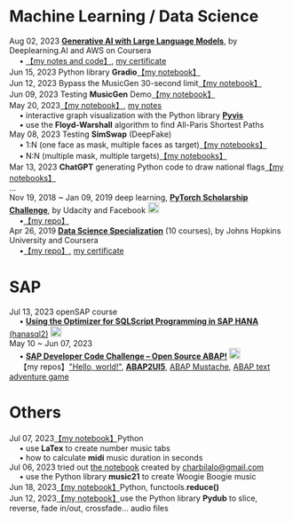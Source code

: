 # **Machine Learning / Data Science** 
Aug 02, 2023 [**Generative AI with Large Language Models**](https://www.coursera.org/learn/generative-ai-with-llms), by Deeplearning.AI and AWS on Coursera   
&emsp; • [【my notes and code】](https://docs.google.com/document/d/1M1t4UTqVVxSyA6Kk3zWvxrbXgMvmzYXGP6F0rct71Kg), [my certificate](https://www.coursera.org/account/accomplishments/verify/ZJUFM24K956E)    
Jun 15, 2023 Python library **Gradio**[【my notebook】](https://colab.research.google.com/drive/1n7uEetKNKFV6PBu4-D59bwDY6dO9DnJn)  
Jun 12, 2023 Bypass the MusicGen 30-second limit[【my notebook】](https://drive.google.com/file/d/1-JFtxWjBmHhmd4j7M9QSnFieUAHBnkzj)  
Jun 09, 2023 Testing **MusicGen** Demo[【my notebook】](https://drive.google.com/file/d/1X8U9pLUMCwD0YjkwSMHgPnZka2hOy0NH)  
May 20, 2023[【my notebook】](https://colab.research.google.com/drive/1upm3eO935KQQIA-2Kffg2hGu8387UnXp), [my notes](https://docs.google.com/document/d/1JTyNH4zYDWRktF3A3KmYhWl1xEuaeIyvRXGdeP7ZcOs)  
&emsp; • interactive graph visualization with the Python library [**Pyvis**](http://pyvis.network )   
&emsp; • use the **Floyd-Warshall** algorithm to find All-Paris Shortest Paths  
May 08, 2023 Testing **SimSwap** (DeepFake)  
&emsp; • 1:N (one face as mask, multiple faces as target)[【my notebooks】](https://colab.research.google.com/drive/1L9p-lvFBRaiom9zXtZloXkAEWvNO2jEl)  
&emsp; • N:N (multiple mask, multiple targets)[【my notebooks】](https://colab.research.google.com/drive/1L9p-lvFBRaiom9zXtZloXkAEWvNO2jEl)  
Mar 13, 2023 **ChatGPT** generating Python code to draw national flags[【my notebooks】](https://colab.research.google.com/drive/1pnYkGt91ayhtS4zXEb8YVKjioj-BGb1V)  
...  
Nov 19, 2018 ~ Jan 09, 2019 deep learning, [**PyTorch Scholarship Challenge**](https://www.udacity.com/blog/2018/10/introducing-the-pytorch-scholarship-challenge-from-facebook.html), by Udacity and Facebook <img src="https://raw.githubusercontent.com/Nov05/Udacity-PyTorch_Challenge/master/pictures/p60603977.jpg" width=20>  
&emsp; •[【my repo】](https://github.com/Nov05/Udacity-PyTorch_Challenge)  
Apr 26, 2019 [**Data Science Specialization**](https://www.coursera.org/specializations/jhu-data-science) (10 courses), by Johns Hopkins University and Coursera  
&emsp; •[【my repo】](https://github.com/Nov05/Coursera-Data_Science-Capstone/tree/master), [my certificate](https://www.coursera.org/account/accomplishments/specialization/C34Q62KBDQLY)  

# **SAP**  
Jul 13, 2023 openSAP course  
&emsp; • [**Using the Optimizer for SQLScript Programming in SAP HANA** (hanasql2)](https://open.sap.com/verify/xulir-zehyb-pylev-dahep-tegam) [<img src="https://opensap-certificate.s3.openhpicloud.de/openbadges/pNCxNG9hJtieTntwmOkjm/6ExSfykgpBsfBZqOFLVt4D.png" width=20>](https://openbadgepassport.com/app/profile/202440)  
May 10 ~ Jun 07, 2023  
&emsp; • [**SAP Developer Code Challenge – Open Source ABAP!**](https://blogs.sap.com/2023/05/10/sap-developer-code-challenge-open-source-abap/) [<img src="https://community.sap.com/images/bltf8824bc4298e468e/devChallenge3-1.svg" width=20>](https://people.sap.com/arwen.liu#reputation)  
&emsp; 【my repos】["Hello, world!"](https://github.com/Nov05/sap-btp-trial/blob/main/src/znov05_hello_world.clas.abap), [**ABAP2UI5**](https://github.com/Nov05/sap-abap2UI5), [ABAP Mustache](https://github.com/Nov05/sap-abap-mustache), [ABAP text adventure game](https://github.com/Nov05/sap-abap2ui5/tree/main#axage---abap-text-adventure-game-engine)    

# **Others**  
Jul 07, 2023[【my notebook】](https://colab.research.google.com/drive/1qw4aG77bXoeMSmCBlPPYU6LqAHcZ-Zt6)Python  
&emsp; • use **LaTex** to create number music tabs  
&emsp; • how to calculate **midi** music duration in seconds  
Jul 06, 2023 tried out [the notebook](https://colab.research.google.com/drive/1yMps7e5zE81nwvIeqPy3TCQsfbsxnjx7) created by charbilalo@gmail.com  
&emsp; • use the Python library **music21** to create Woogie Boogie music  
Jun 18, 2023[【my notebook】](https://colab.research.google.com/drive/1xtlfLnh24b6p8lvHU99cFEc48DnP5P0z)Python, functools.**reduce()**  
Jun 12, 2023[【my notebook】](https://colab.research.google.com/drive/1enS7oLn5vVLxRPFXHkwSfEJBZfwU-N9a)use the Python library **Pydub** to slice, reverse, fade in/out, crossfade... audio files  

<!---
Nov05/Nov05 is a ✨ special ✨ repository because its `README.md` (this file) appears on your GitHub profile.
You can click the Preview link to take a look at your changes.
--->
